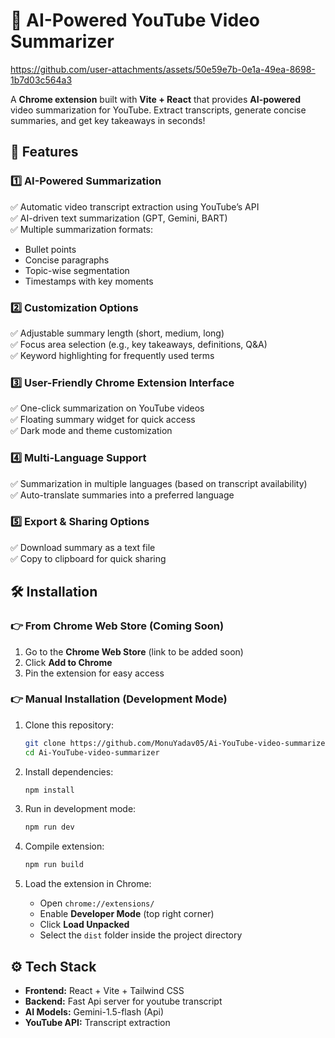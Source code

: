 # 🎥 AI-Powered YouTube Video Summarizer

https://github.com/user-attachments/assets/50e59e7b-0e1a-49ea-8698-1b7d03c564a3

A **Chrome extension** built with **Vite + React** that provides **AI-powered** video summarization for YouTube. Extract transcripts, generate concise summaries, and get key takeaways in seconds!

## 🚀 Features

### 1️⃣ AI-Powered Summarization
✅ Automatic video transcript extraction using YouTube’s API  
✅ AI-driven text summarization (GPT, Gemini, BART)  
✅ Multiple summarization formats:
   - Bullet points
   - Concise paragraphs
   - Topic-wise segmentation
   - Timestamps with key moments  

### 2️⃣ Customization Options
✅ Adjustable summary length (short, medium, long)  
✅ Focus area selection (e.g., key takeaways, definitions, Q&A)  
✅ Keyword highlighting for frequently used terms  

### 3️⃣ User-Friendly Chrome Extension Interface
✅ One-click summarization on YouTube videos  
✅ Floating summary widget for quick access  
✅ Dark mode and theme customization  

### 4️⃣ Multi-Language Support
✅ Summarization in multiple languages (based on transcript availability)  
✅ Auto-translate summaries into a preferred language  

### 5️⃣ Export & Sharing Options
✅ Download summary as a text file  
✅ Copy to clipboard for quick sharing  

## 🛠 Installation

### 👉 From Chrome Web Store (Coming Soon)
1. Go to the **Chrome Web Store** (link to be added soon)
2. Click **Add to Chrome**
3. Pin the extension for easy access

### 👉 Manual Installation (Development Mode)
1. Clone this repository:
   ```sh
   git clone https://github.com/MonuYadav05/Ai-YouTube-video-summarizer.git
   cd Ai-YouTube-video-summarizer
   ```
2. Install dependencies:
   ```sh
   npm install
   ```
3. Run in development mode:
   ```sh
   npm run dev
   ```

3. Compile extension:
   ```sh
   npm run build 
   ```
4. Load the extension in Chrome:
   - Open `chrome://extensions/`
   - Enable **Developer Mode** (top right corner)
   - Click **Load Unpacked**
   - Select the `dist` folder inside the project directory

## ⚙️ Tech Stack
- **Frontend:** React + Vite + Tailwind CSS
- **Backend:** Fast Api server for youtube transcript
- **AI Models:** Gemini-1.5-flash  (Api)
- **YouTube API:** Transcript extraction



